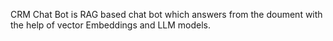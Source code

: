 CRM Chat Bot is RAG based chat bot which answers from the doument with the help of vector Embeddings and LLM models.
